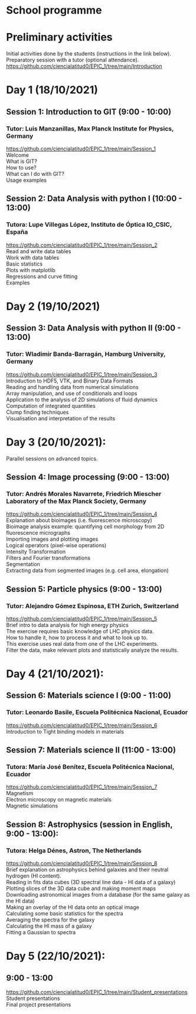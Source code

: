 # School programme

# Preliminary activities
Initial activities done by the students (instructions in the link below).<br />
Preparatory session with a tutor (optional attendance).<br />
https://github.com/ciencialatitud0/EPIC_1/tree/main/Introduction

# Day 1 (18/10/2021)

## Session 1: Introduction to GIT (9:00 - 10:00)<br />
### Tutor: Luis Manzanillas, Max Planck Institute for Physics, Germany <br />
https://github.com/ciencialatitud0/EPIC_1/tree/main/Session_1 <br />
Welcome<br />
What is GIT?<br />
How to use?<br />
What can I do with GIT?<br />
Usage examples<br />

## Session 2: Data Analysis with python I (10:00 - 13:00)
### Tutora: Lupe Villegas López, Instituto de Óptica IO_CSIC, España <br />
https://github.com/ciencialatitud0/EPIC_1/tree/main/Session_2 <br />
Read and write data tables<br />
Work with data tables<br />
Basic statistics<br />
Plots with matplotlib<br />
Regressions and curve fitting<br />
Examples

# Day 2 (19/10/2021)

## Session 3: Data Analysis with python II (9:00 - 13:00)
### Tutor: Wladimir Banda-Barragán, Hamburg University, Germany <br />
https://github.com/ciencialatitud0/EPIC_1/tree/main/Session_3 <br />
Introduction to HDF5, VTK, and Binary Data Formats<br />
Reading and handling data from numerical simulations<br />
Array manipulation, and use of conditionals and loops<br />
Application to the analysis of 2D simulations of fluid dynamics<br />
Computation of integrated quantities<br />
Clump finding techniques<br />
Visualisation and interpretation of the results

# Day 3 (20/10/2021):
Parallel sessions on advanced topics.

## Session 4: Image processing (9:00 - 13:00)
### Tutor: Andrés Morales Navarrete, Friedrich Miescher Laboratory of the Max Planck Society, Germany <br />
https://github.com/ciencialatitud0/EPIC_1/tree/main/Session_4 <br />
Explanation about bioimages (i.e. fluorescence microscopy)<br />
Bioimage analysis example: quantifying cell morphology from 2D fluorescence micrographs<br />
Importing images and plotting images<br />
Logical operators (pixel-wise operations)<br />
Intensity Transformation<br />
Filters and Fourier transformations<br />
Segmentation<br />
Extracting data from segmented images (e.g. cell area, elongation)

## Session 5: Particle physics (9:00 - 13:00)
### Tutor: Alejandro Gómez Espinosa, ETH Zurich, Switzerland  <br />
https://github.com/ciencialatitud0/EPIC_1/tree/main/Session_5 <br />
Brief intro to data analysis for high energy physics<br />
The exercise requires basic knowledge of LHC physics data.<br />
How to handle it, how to process it and what to look up to.<br />
This exercise uses real data from one of the LHC experiments.<br />
Filter the data, make relevant plots and statistically analyze the results.

# Day 4 (21/10/2021):

## Session 6: Materials science I (9:00 - 11:00)
### Tutor: Leonardo Basile, Escuela Politécnica Nacional, Ecuador
https://github.com/ciencialatitud0/EPIC_1/tree/main/Session_6 <br />
Introduction to Tight binding models in materials

## Session 7: Materials science II (11:00 - 13:00)
### Tutora: María José Benítez, Escuela Politécnica Nacional, Ecuador
https://github.com/ciencialatitud0/EPIC_1/tree/main/Session_7 <br />
Magnetism<br />
Electron microscopy on magnetic materials<br />
Magnetic simulations

## Session 8: Astrophysics (session in English, 9:00 - 13:00):
### Tutora: Helga Dénes, Astron, The Netherlands
https://github.com/ciencialatitud0/EPIC_1/tree/main/Session_8 <br />
Brief explanation on astrophysics behind galaxies and their neutral hydrogen (HI content).<br />
Reading in fits data cubes (3D spectral line data - HI data of a galaxy)<br />
Plotting slices of the 3D data cube and making moment maps<br />
Downloading astronomical images from a database (for the same galaxy as the HI data)<br />
Making an overlay of the HI data onto an optical image<br />
Calculating some basic statistics for the spectra<br />
Averaging the spectra for the galaxy<br />
Calculating the HI mass of a galaxy<br />
Fitting a Gaussian to spectra


# Day 5 (22/10/2021):
## 9:00 - 13:00
https://github.com/ciencialatitud0/EPIC_1/tree/main/Student_presentations<br />
Student presentations<br />
Final project presentations

